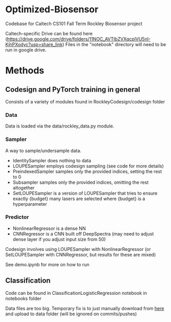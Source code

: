 # Optimized-Biosensor

Codebase for Caltech CS101 Fall Term Rockley Biosensor project

Caltech-specific Drive can be found here (https://drive.google.com/drive/folders/11NOC_AVTIbZVXqcplVU5nI-KjhPXodyc?usp=share_link)
Files in the "notebook" directory will need to be run in google drive.

# Methods

## Codesign and PyTorch training in general
Consists of a variety of modules found in RockleyCodesign/codesign folder

### Data
Data is loaded via the data/rockley_data.py module.

### Sampler
A way to sample/undersample data.
 - IdentitySampler does nothing to data
 - LOUPESampler employs codesign sampling (see code for more details)
 - PreindexedSampler samples only the provided indices, setting the rest to 0
 - Subsampler samples only the provided indices, omitting the rest altogether
 - SetLOUPESampler is a version of LOUPESampler that tries to ensure exactly {budget} many lasers are selected where {budget} is a hyperparameter
 
### Predictor
 - NonlinearRegressor is a dense NN
 - CNNRegressor is a CNN built off DeepSpectra (may need to adjust dense layer if you adjust input size from 50)

Codesign involves using LOUPESampler with NonlinearRegressor (or SetLOUPESampler with CNNRegressor, but results for these are mixed)

See demo.ipynb for more on how to run

## Classification
Code can be found in ClassificationLogisticRegression notebook in notebooks folder


Data files are too big. Temporary fix is to just manually download from [here](https://drive.google.com/drive/folders/1vMvwF9VvCTEXDjc1W-Kfu5-y3x9ywpQ6?usp=share_link) and upload to data folder (will be ignored on commits/pushes)

